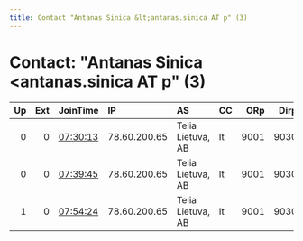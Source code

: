 ```yaml
---
title: Contact "Antanas Sinica &lt;antanas.sinica AT p" (3)
---
```


# Contact: "Antanas Sinica &lt;antanas.sinica AT p" (3)

|   Up |   Ext | JoinTime                                                                                            | IP           | AS                | CC   |   ORp |   Dirp | OS    | Version   | Nickname   |   eFamMembers |
|-----:|------:|:----------------------------------------------------------------------------------------------------|:-------------|:------------------|:-----|------:|-------:|:------|:----------|:-----------|--------------:|
|    0 |     0 | [07:30:13](https://metrics.torproject.org/rs.html#details/780387313DD0FECAB18B32DC64397BB8F0CB3483) | 78.60.200.65 | Telia Lietuva, AB | lt   |  9001 |   9030 | Linux | 0.4.4.5   | Orang      |             1 |
|    0 |     0 | [07:39:45](https://metrics.torproject.org/rs.html#details/29E236B10613A13CC39680818F33A366C67527C2) | 78.60.200.65 | Telia Lietuva, AB | lt   |  9001 |   9030 | Linux | 0.4.4.5   | Orang      |             1 |
|    1 |     0 | [07:54:24](https://metrics.torproject.org/rs.html#details/3316BE80A11FD51364CD146C72BD112B870B41F8) | 78.60.200.65 | Telia Lietuva, AB | lt   |  9001 |   9030 | Linux | 0.4.4.5   | Orang      |             1 |

